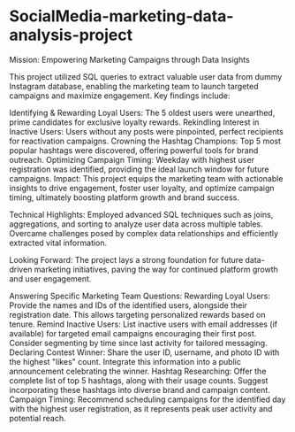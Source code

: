 # SocialMedia-marketing-data-analysis-project

Mission: Empowering Marketing Campaigns through Data Insights

This project utilized SQL queries to extract valuable user data from dummy Instagram database, enabling the marketing team to launch targeted campaigns and maximize engagement. Key findings include:

Identifying & Rewarding Loyal Users: The 5 oldest users were unearthed, prime candidates for exclusive loyalty rewards.
Rekindling Interest in Inactive Users: Users without any posts were pinpointed, perfect recipients for reactivation campaigns.
Crowning the Hashtag Champions: Top 5 most popular hashtags were discovered, offering powerful tools for brand outreach.
Optimizing Campaign Timing: Weekday with highest user registration was identified, providing the ideal launch window for future campaigns.
Impact: This project equips the marketing team with actionable insights to drive engagement, foster user loyalty, and optimize campaign timing, ultimately boosting platform growth and brand success.

Technical Highlights: Employed advanced SQL techniques such as joins, aggregations, and sorting to analyze user data across multiple tables. Overcame challenges posed by complex data relationships and efficiently extracted vital information.

Looking Forward: The project lays a strong foundation for future data-driven marketing initiatives, paving the way for continued platform growth and user engagement.

Answering Specific Marketing Team Questions:
Rewarding Loyal Users: Provide the names and IDs of the identified users, alongside their registration date. This allows targeting personalized rewards based on tenure.
Remind Inactive Users: List inactive users with email addresses (if available) for targeted email campaigns encouraging their first post. Consider segmenting by time since last activity for tailored messaging.
Declaring Contest Winner: Share the user ID, username, and photo ID with the highest "likes" count. Integrate this information into a public announcement celebrating the winner.
Hashtag Researching: Offer the complete list of top 5 hashtags, along with their usage counts. Suggest incorporating these hashtags into diverse brand and campaign content.
Campaign Timing: Recommend scheduling campaigns for the identified day with the highest user registration, as it represents peak user activity and potential reach.
